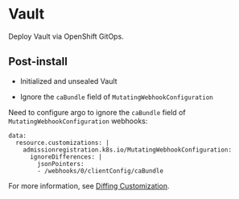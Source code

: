 # Vault

Deploy Vault via OpenShift GitOps.

## Post-install

- Initialized and unsealed Vault

- Ignore the `caBundle` field of `MutatingWebhookConfiguration`

Need to configure argo to ignore the `caBundle` field of `MutatingWebhookConfiguration` webhooks:

```
data:
  resource.customizations: |
    admissionregistration.k8s.io/MutatingWebhookConfiguration:
      ignoreDifferences: |
        jsonPointers:
        - /webhooks/0/clientConfig/caBundle
```

For more information, see [Diffing Customization](https://argo-cd-docs.readthedocs.io/en/latest/user-guide/diffing/#system-level-configuration).
